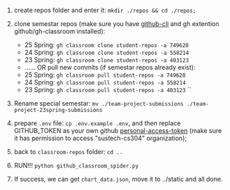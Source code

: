 1. create repos folder and enter it: `mkdir ./repos && cd ./repos; `
2. clone semestar repos (make sure you have [github-cli](https://github.com/cli/cli) and gh extention github/gh-classroom installed):
    * 25 Spring: `gh classroom clone student-repos -a 749620`
    * 24 Spring: `gh classroom clone student-repos -a 558214`
    * 23 Spring: `gh classroom clone student-repos -a 403123`
    * ......
    OR pull new commits (if semestar repos already exist):
    * 25 Spring: `gh classroom pull student-repos -a 749620`
    * 24 Spring: `gh classroom pull student-repos -a 558214`
    * 23 Spring: `gh classroom pull student-repos -a 403123`
``
3. Rename special semestar: `mv ./team-project-submissions ./team-project-23spring-submissions`

4. prepare `.env` file: `cp .env.example .env`, and then replace GITHUB_TOKEN as your own github [personal-access-token](https://github.com/settings/personal-access-tokens/) (make sure it has permission to access "sustech-cs304" organization);
5. back to `classroom-repos` folder: `cd ..`
6. RUN!!! `python github_classroom_spider.py`  
7. If success, we can get `chart_data.json`, move it to ../static and all done.
